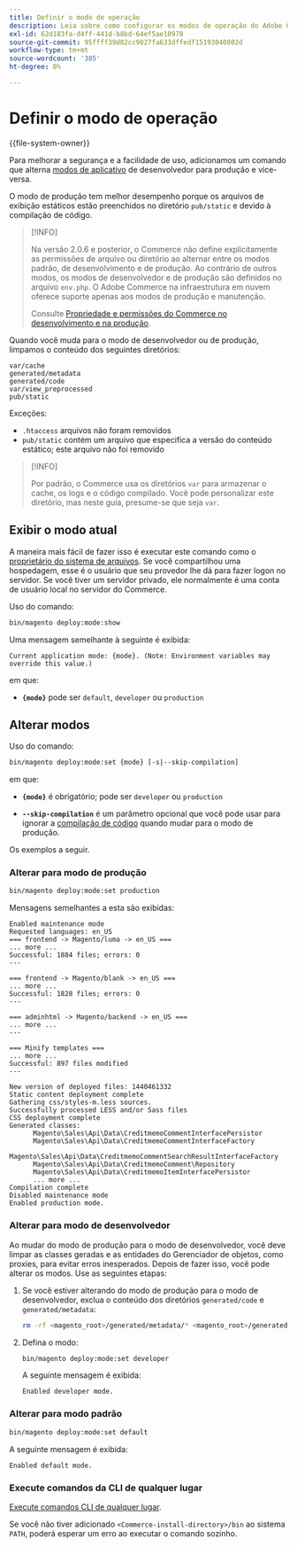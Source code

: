 ```yaml
---
title: Definir o modo de operação
description: Leia sobre como configurar os modos de operação do Adobe Commerce.
exl-id: 62d183fa-d4ff-441d-b8bd-64ef5ae10978
source-git-commit: 95ffff39d82cc9027fa633dffedf15193040802d
workflow-type: tm+mt
source-wordcount: '385'
ht-degree: 0%

---
```


# Definir o modo de operação

{{file-system-owner}}

Para melhorar a segurança e a facilidade de uso, adicionamos um comando que alterna [modos de aplicativo](../bootstrap/application-modes.md) de desenvolvedor para produção e vice-versa.

O modo de produção tem melhor desempenho porque os arquivos de exibição estáticos estão preenchidos no diretório `pub/static` e devido à compilação de código.

>[!INFO]
>
>Na versão 2.0.6 e posterior, o Commerce não define explicitamente as permissões de arquivo ou diretório ao alternar entre os modos padrão, de desenvolvimento e de produção. Ao contrário de outros modos, os modos de desenvolvedor e de produção são definidos no arquivo `env.php`. O Adobe Commerce na infraestrutura em nuvem oferece suporte apenas aos modos de produção e manutenção.
>
>Consulte [Propriedade e permissões do Commerce no desenvolvimento e na produção](../deployment/file-system-permissions.md).

Quando você muda para o modo de desenvolvedor ou de produção, limpamos o conteúdo dos seguintes diretórios:

```terminal
var/cache
generated/metadata
generated/code
var/view_preprocessed
pub/static
```

Exceções:

- `.htaccess` arquivos não foram removidos
- `pub/static` contém um arquivo que especifica a versão do conteúdo estático; este arquivo não foi removido

>[!INFO]
>
>Por padrão, o Commerce usa os diretórios `var` para armazenar o cache, os logs e o código compilado. Você pode personalizar este diretório, mas neste guia, presume-se que seja `var`.

## Exibir o modo atual

A maneira mais fácil de fazer isso é executar este comando como o [proprietário do sistema de arquivos](../../installation/prerequisites/file-system/overview.md). Se você compartilhou uma hospedagem, esse é o usuário que seu provedor lhe dá para fazer logon no servidor. Se você tiver um servidor privado, ele normalmente é uma conta de usuário local no servidor do Commerce.

Uso do comando:

```bash
bin/magento deploy:mode:show
```

Uma mensagem semelhante à seguinte é exibida:

```terminal
Current application mode: {mode}. (Note: Environment variables may override this value.)
```

em que:

- **`{mode}`** pode ser `default`, `developer` ou `production`

## Alterar modos

Uso do comando:

```bash
bin/magento deploy:mode:set {mode} [-s|--skip-compilation]
```

em que:

- **`{mode}`** é obrigatório; pode ser `developer` ou `production`

- **`--skip-compilation`** é um parâmetro opcional que você pode usar para ignorar a [compilação de código](../cli/code-compiler.md) quando mudar para o modo de produção.

Os exemplos a seguir.

### Alterar para modo de produção

```bash
bin/magento deploy:mode:set production
```

Mensagens semelhantes a esta são exibidas:

```terminal
Enabled maintenance mode
Requested languages: en_US
=== frontend -> Magento/luma -> en_US ===
... more ...
Successful: 1884 files; errors: 0
---

=== frontend -> Magento/blank -> en_US ===
... more ...
Successful: 1828 files; errors: 0
---

=== adminhtml -> Magento/backend -> en_US ===
... more ...
---

=== Minify templates ===
... more ...
Successful: 897 files modified
---

New version of deployed files: 1440461332
Static content deployment complete
Gathering css/styles-m.less sources.
Successfully processed LESS and/or Sass files
CSS deployment complete
Generated classes:
      Magento\Sales\Api\Data\CreditmemoCommentInterfacePersistor
      Magento\Sales\Api\Data\CreditmemoCommentInterfaceFactory
      Magento\Sales\Api\Data\CreditmemoCommentSearchResultInterfaceFactory
      Magento\Sales\Api\Data\CreditmemoComment\Repository
      Magento\Sales\Api\Data\CreditmemoItemInterfacePersistor
      ... more ...
Compilation complete
Disabled maintenance mode
Enabled production mode.
```

### Alterar para modo de desenvolvedor

Ao mudar do modo de produção para o modo de desenvolvedor, você deve limpar as classes geradas e as entidades do Gerenciador de objetos, como proxies, para evitar erros inesperados. Depois de fazer isso, você pode alterar os modos. Use as seguintes etapas:

1. Se você estiver alterando do modo de produção para o modo de desenvolvedor, exclua o conteúdo dos diretórios `generated/code` e `generated/metadata`:

   ```bash
   rm -rf <magento_root>/generated/metadata/* <magento_root>/generated/code/*
   ```

1. Defina o modo:

   ```bash
   bin/magento deploy:mode:set developer
   ```

   A seguinte mensagem é exibida:

   ```terminal
   Enabled developer mode.
   ```

### Alterar para modo padrão

```bash
bin/magento deploy:mode:set default
```

A seguinte mensagem é exibida:

```terminal
Enabled default mode.
```

### Execute comandos da CLI de qualquer lugar

[Execute comandos CLI de qualquer lugar](../cli/config-cli.md#config-install-cli-first).

Se você não tiver adicionado `<Commerce-install-directory>/bin` ao sistema `PATH`, poderá esperar um erro ao executar o comando sozinho.
